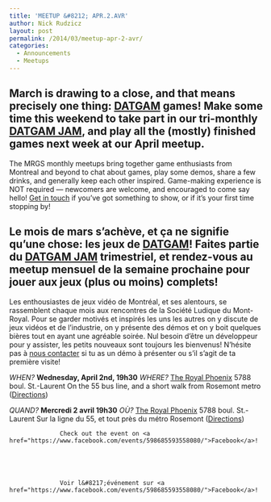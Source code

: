```yaml
---
title: 'MEETUP &#8212; APR.2.AVR'
author: Nick Rudzicz
layout: post
permalink: /2014/03/meetup-apr-2-avr/
categories:
  - Announcements
  - Meetups
---
```



March is drawing to a close, and that means precisely one thing: <a href="http://forum.mrgs.ca/t/datgam-ix-march-2014/64">DATGAM</a> games! Make some time this weekend to take part in our tri-monthly <a href="https://www.facebook.com/events/294864897331146/">DATGAM JAM</a>, and play all the (mostly) finished games next week at our April meetup.
---
The MRGS monthly meetups bring together game enthusiasts from Montreal and beyond to chat about games, play some demos, share a few drinks, and generally keep each other inspired. Game-making experience is NOT required &#8212; newcomers are welcome, and encouraged to come say hello!
<a href="mailto:bakedgoods@mrgs.ca">Get in touch</a> if you&#8217;ve got something to show, or if it&#8217;s your first time stopping by!



Le mois de mars s&#8217;ach&egrave;ve, et &ccedil;a ne signifie qu&#8217;une chose: les jeux de <a href="http://forum.mrgs.ca/t/datgam-ix-march-2014/64">DATGAM</a>! Faites partie du <a href="https://www.facebook.com/events/294864897331146/">DATGAM JAM</a> trimestriel, et rendez-vous au meetup mensuel de la semaine prochaine pour jouer aux jeux (plus ou moins) complets!
---
Les enthousiastes de jeux vidéo de Montréal, et ses alentours, se rassemblent chaque mois aux rencontres de la Société Ludique du Mont-Royal. Pour se garder motivés et inspirés les uns les autres on y discute de jeux vidéos et de l&#8217;industrie, on y présente des démos et on y boit quelques bières tout en ayant une agréable soirée. Nul besoin d&#8217;être un développeur pour y assister, les petits nouveaux sont toujours les bienvenus!
N&#8217;hésite pas à <a href="mailto:bakedgoods@mrgs.ca">nous contacter</a> si tu as un démo à présenter ou s&#8217;il s&#8217;agit de ta première visite!



*WHEN?*
 <strong>Wednesday, April 2nd, 19h30</strong>
*WHERE?*
 <a href="http://royalphoenixbar.com/">The Royal Phoenix</a>
 5788 boul. St.-Laurent
 On the 55 bus line, and a short walk from Rosemont metro
 (<a href="https://maps.google.com/maps?q=the+royal+phoenix">Directions</a>)



*QUAND?*
 <strong>Mercredi 2 avril 19h30</strong>
*OÙ?*
 <a href="http://royalphoenixbar.com/">The Royal Phoenix</a>
 5788 boul. St.-Laurent
 Sur la ligne du 55, et tout près du métro Rosemont
 (<a href="https://maps.google.com/maps?q=the+royal+phoenix">Directions</a>)
 


                  Check out the event on <a href="https://www.facebook.com/events/598685593558080/">Facebook</a>!
                

                
                

                  Voir l&#8217;événement sur <a href="https://www.facebook.com/events/598685593558080/">Facebook</a>!

                

                
                
 &nbsp;
 &nbsp;
 &nbsp;
